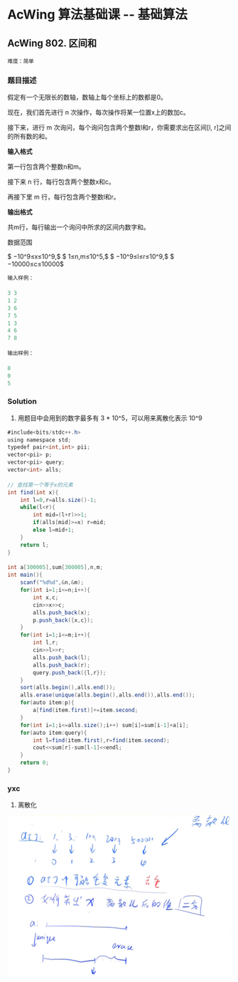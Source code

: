 # AcWing 算法基础课 -- 基础算法

## AcWing 802. 区间和 

`难度：简单`

### 题目描述

假定有一个无限长的数轴，数轴上每个坐标上的数都是0。

现在，我们首先进行 n 次操作，每次操作将某一位置x上的数加c。

接下来，进行 m 次询问，每个询问包含两个整数l和r，你需要求出在区间[l, r]之间的所有数的和。

**输入格式**

第一行包含两个整数n和m。

接下来 n 行，每行包含两个整数x和c。

再接下里 m 行，每行包含两个整数l和r。

**输出格式**

共m行，每行输出一个询问中所求的区间内数字和。

数据范围

$ −10^9≤x≤10^9,$
$ 1≤n,m≤10^5,$
$ −10^9≤l≤r≤10^9,$
$ −10000≤c≤10000$
```r
输入样例：

3 3
1 2
3 6
7 5
1 3
4 6
7 8

输出样例：

8
0
5
```

### Solution

1. 用题目中会用到的数字最多有 3 * 10^5，可以用来离散化表示 10^9

```java
#include<bits/stdc++.h>
using namespace std;
typedef pair<int,int> pii;
vector<pii> p;
vector<pii> query;
vector<int> alls;

// 查找第一个等于x的元素
int find(int x){
    int l=0,r=alls.size()-1;
    while(l<r){
        int mid=(l+r)>>1;
        if(alls[mid]>=x) r=mid;
        else l=mid+1;
    }
    return l;
}

int a[300005],sum[300005],n,m;
int main(){
    scanf("%d%d",&n,&m);
    for(int i=1;i<=n;i++){
        int x,c;
        cin>>x>>c;
        alls.push_back(x);
        p.push_back({x,c});
    }
    for(int i=1;i<=m;i++){
        int l,r;
        cin>>l>>r;
        alls.push_back(l);
        alls.push_back(r);
        query.push_back({l,r});
    }
    sort(alls.begin(),alls.end());
    alls.erase(unique(alls.begin(),alls.end()),alls.end());
    for(auto item:p){
        a[find(item.first)]+=item.second;
    }
    for(int i=1;i<=alls.size();i++) sum[i]=sum[i-1]+a[i];
    for(auto item:query){
        int l=find(item.first),r=find(item.second);
        cout<<sum[r]-sum[l-1]<<endl;
    }
    return 0;
}
```



### yxc

1. 离散化

![image-20210217155111008](pics/image-20210217155111008.png)

